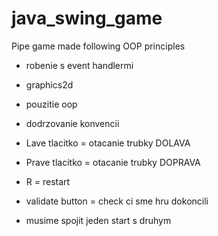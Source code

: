 # java_swing_game
Pipe game made following OOP principles
- robenie s event handlermi
- graphics2d
- pouzitie oop
- dodrzovanie konvencii
- Lave tlacitko = otacanie trubky DOLAVA
- Prave tlacitko = otacanie trubky DOPRAVA
- R = restart
- validate button = check ci sme hru dokoncili

- musime spojit jeden start s druhym
